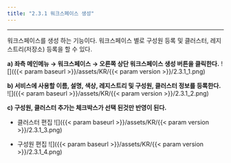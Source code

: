 ```yaml
---
title: "2.3.1 워크스페이스 생성"
---
```


---
워크스페이스를 생성 하는 기능이다. 워크스페이스 별로 구성원 등록 및 클러스터, 레지스트리\(저장소\) 등록을 할 수 있다.

**a) 좌측 메인메뉴 → 워크스페이스 → 오른쪽 상단 워크스페이스 생성 버튼을 클릭한다.**
![]({{< param baseurl >}}/assets/KR/{{< param version >}}/2.3.1_1.png)

**b) 서비스에 사용할 이름, 설명, 색상, 레지스트리 및 구성원, 클러스터 정보를 등록한다.**
![]({{< param baseurl >}}/assets/KR/{{< param version >}}/2.3.1_2.png)

**c) 구성원, 클러스터 추가는 체크박스가 선택 된것만 반영이 된다.**

* 클러스터 편집
![]({{< param baseurl >}}/assets/KR/{{< param version >}}/2.3.1_3.png)

* 구성원 편집
![]({{< param baseurl >}}/assets/KR/{{< param version >}}/2.3.1_4.png)
